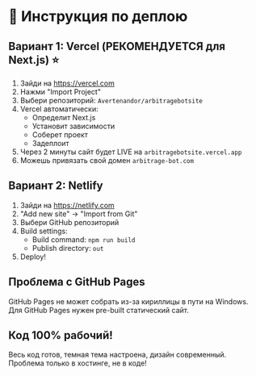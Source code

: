 # 🚀 Инструкция по деплою

## Вариант 1: Vercel (РЕКОМЕНДУЕТСЯ для Next.js) ⭐

1. Зайди на https://vercel.com
2. Нажми "Import Project"
3. Выбери репозиторий: `Avertenandor/arbitragebotsite`
4. Vercel автоматически:
   - Определит Next.js
   - Установит зависимости
   - Соберет проект
   - Задеплоит
5. Через 2 минуты сайт будет LIVE на `arbitragebotsite.vercel.app`
6. Можешь привязать свой домен `arbitrage-bot.com`

## Вариант 2: Netlify

1. Зайди на https://netlify.com
2. "Add new site" → "Import from Git"
3. Выбери GitHub репозиторий
4. Build settings:
   - Build command: `npm run build`
   - Publish directory: `out`
5. Deploy!

## Проблема с GitHub Pages

GitHub Pages не может собрать из-за кириллицы в пути на Windows.
Для GitHub Pages нужен pre-built статический сайт.

## Код 100% рабочий!

Весь код готов, темная тема настроена, дизайн современный.
Проблема только в хостинге, не в коде!

